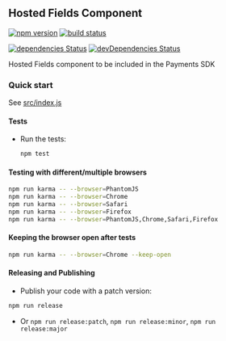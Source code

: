 Hosted Fields Component
-----------------------

[![npm version](https://img.shields.io/npm/v/@paypal/card-components.svg?style=flat-square)](https://www.npmjs.com/package/@paypal/card-components) [![build status](https://img.shields.io/travis/paypal/paypal-card-components/master.svg?style=flat-square)](https://travis-ci.org/paypal/paypal-card-components)

[![dependencies Status](https://david-dm.org/paypal/paypal-card-components/status.svg)](https://david-dm.org/paypal/paypal-card-components) [![devDependencies Status](https://david-dm.org/paypal/paypal-card-components/dev-status.svg)](https://david-dm.org/paypal/paypal-card-components?type=dev)

Hosted Fields component to be included in the Payments SDK

### Quick start

See [src/index.js](./src/index.js)

#### Tests

- Run the tests:

  ```bash
  npm test
  ```

#### Testing with different/multiple browsers

```bash
npm run karma -- --browser=PhantomJS
npm run karma -- --browser=Chrome
npm run karma -- --browser=Safari
npm run karma -- --browser=Firefox
npm run karma -- --browser=PhantomJS,Chrome,Safari,Firefox
```

#### Keeping the browser open after tests

```bash
npm run karma -- --browser=Chrome --keep-open
```

#### Releasing and Publishing

- Publish your code with a patch version:

```bash
npm run release
```

- Or `npm run release:patch`, `npm run release:minor`, `npm run release:major`
